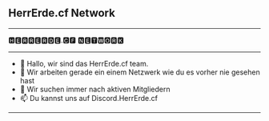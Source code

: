 ## HerrErde.cf Network
---

🅷🅴🆁🆁🅴🆁🅳🅴.🅲🅵 🅽🅴🆃🆆🅾🆁🅺


---

- 👋 Hallo, wir sind das HerrErde.cf team.
- 📁 Wir arbeiten gerade ein einem Netzwerk wie du es vorher nie gesehen hast
- 📢 Wir suchen immer nach aktiven Mitgliedern
- 📫 Du kannst uns auf Discord.HerrErde.cf

---
